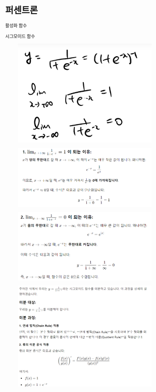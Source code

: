 # 퍼센트론

활성화 함수&#x20;

시그모이드 함수

<figure><img src="../../../../../.gitbook/assets/image (4) (1).png" alt=""><figcaption></figcaption></figure>

<figure><img src="../../../../../.gitbook/assets/image (1) (1) (1) (1) (1) (1) (1).png" alt=""><figcaption></figcaption></figure>

<figure><img src="../../../../../.gitbook/assets/image (2) (1) (1) (1) (1).png" alt=""><figcaption></figcaption></figure>

<figure><img src="../../../../../.gitbook/assets/image (3) (1) (1) (1).png" alt=""><figcaption></figcaption></figure>
